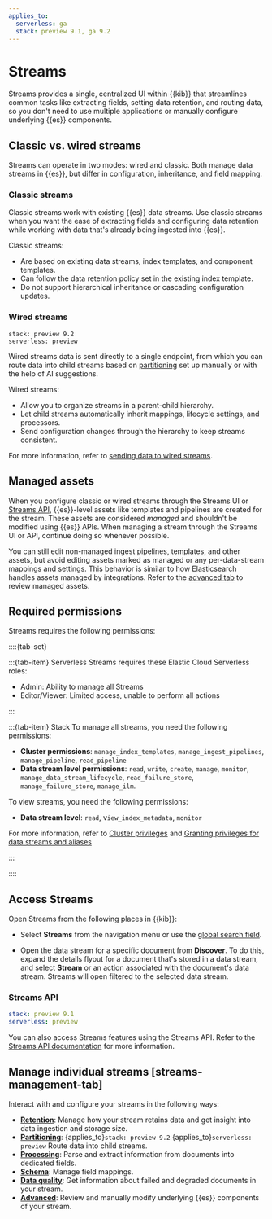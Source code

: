 ```yaml
---
applies_to:
  serverless: ga
  stack: preview 9.1, ga 9.2
---
```


# Streams

Streams provides a single, centralized UI within {{kib}} that streamlines common tasks like extracting fields, setting data retention, and routing data, so you don't need to use multiple applications or manually configure underlying {{es}} components.

## Classic vs. wired streams

Streams can operate in two modes: wired and classic. Both manage data streams in {{es}}, but differ in configuration, inheritance, and field mapping.

### Classic streams

Classic streams work with existing {{es}} data streams. Use classic streams when you want the ease of extracting fields and configuring data retention while working with data that's already being ingested into {{es}}.

Classic streams:

- Are based on existing data streams, index templates, and component templates.
- Can follow the data retention policy set in the existing index template.
- Do not support hierarchical inheritance or cascading configuration updates.

### Wired streams
```{applies_to}
stack: preview 9.2
serverless: preview
```

Wired streams data is sent directly to a single endpoint, from which you can route data into child streams based on [partitioning](./management/partitioning.md) set up manually or with the help of AI suggestions.

Wired streams:
- Allow you to organize streams in a parent-child hierarchy.
- Let child streams automatically inherit mappings, lifecycle settings, and processors.
- Send configuration changes through the hierarchy to keep streams consistent.

For more information, refer to [sending data to wired streams](./wired-streams.md).

## Managed assets
When you configure classic or wired streams through the Streams UI or [Streams API](#streams-api), {{es}}-level assets like templates and pipelines are created for the stream. These assets are considered *managed* and shouldn't be modified using {{es}} APIs. When managing a stream through the Streams UI or API, continue doing so whenever possible.

You can still edit non-managed ingest pipelines, templates, and other assets, but avoid editing assets marked as managed or any per-data-stream mappings and settings. This behavior is similar to how Elasticsearch handles assets managed by integrations. Refer to the [advanced tab](./management/advanced.md) to review managed assets.

## Required permissions

Streams requires the following permissions:

::::{tab-set}

:::{tab-item} Serverless
Streams requires these Elastic Cloud Serverless roles:

- Admin: Ability to manage all Streams
- Editor/Viewer: Limited access, unable to perform all actions

:::

:::{tab-item} Stack
To manage all streams, you need the following permissions:

- **Cluster permissions**: `manage_index_templates`, `manage_ingest_pipelines`, `manage_pipeline`, `read_pipeline`
- **Data stream level permissions**: `read`, `write`, `create`, `manage`, `monitor`, `manage_data_stream_lifecycle`, `read_failure_store`, `manage_failure_store`, `manage_ilm`.

To view streams, you need the following permissions:
- **Data stream level**: `read`, v`iew_index_metadata`, `monitor`

For more information, refer to [Cluster privileges](elasticsearch://reference/elasticsearch/security-privileges.md#privileges-list-cluster) and [Granting privileges for data streams and aliases](../../../deploy-manage/users-roles/cluster-or-deployment-auth/granting-privileges-for-data-streams-aliases.md)

:::

::::

## Access Streams

Open Streams from the following places in {{kib}}:

- Select **Streams** from the navigation menu or use the [global search field](../../../explore-analyze/find-and-organize/find-apps-and-objects.md).

- Open the data stream for a specific document from **Discover**. To do this, expand the details flyout for a document that's stored in a data stream, and select **Stream** or an action associated with the document's data stream. Streams will open filtered to the selected data stream.

### Streams API
``` yaml {applies_to}
stack: preview 9.1
serverless: preview
```

You can also access Streams features using the Streams API. Refer to the [Streams API documentation](https://www.elastic.co/docs/api/doc/kibana/group/endpoint-streams) for more information.

## Manage individual streams [streams-management-tab]

Interact with and configure your streams in the following ways:

- [**Retention**](./management/retention.md): Manage how your stream retains data and get insight into data ingestion and storage size.
- [**Partitioning**](./management/partitioning.md): {applies_to}`stack: preview 9.2` {applies_to}`serverless: preview` Route data into child streams.
- [**Processing**](./management/extract.md): Parse and extract information from documents into dedicated fields.
- [**Schema**](./management/schema.md): Manage field mappings.
- [**Data quality**](./management/data-quality.md): Get information about failed and degraded documents in your stream.
- [**Advanced**](./management/advanced.md): Review and manually modify underlying {{es}} components of your stream.